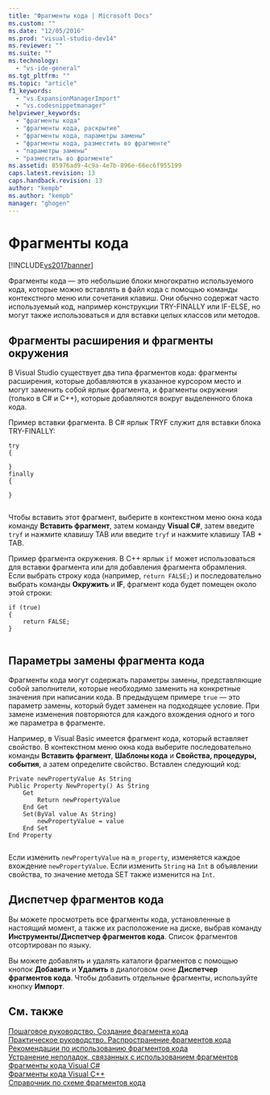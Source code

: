 ```yaml
---
title: "Фрагменты кода | Microsoft Docs"
ms.custom: ""
ms.date: "12/05/2016"
ms.prod: "visual-studio-dev14"
ms.reviewer: ""
ms.suite: ""
ms.technology: 
  - "vs-ide-general"
ms.tgt_pltfrm: ""
ms.topic: "article"
f1_keywords: 
  - "vs.ExpansionManagerImport"
  - "vs.codesnippetmanager"
helpviewer_keywords: 
  - "фрагменты кода"
  - "фрагменты кода, раскрытие"
  - "фрагменты кода, параметры замены"
  - "фрагменты кода, разместить во фрагменте"
  - "параметры замены"
  - "разместить во фрагменте"
ms.assetid: 85976ad9-4c9a-4e7b-896e-66ec6f955199
caps.latest.revision: 13
caps.handback.revision: 13
author: "kempb"
ms.author: "kempb"
manager: "ghogen"
---
```

# Фрагменты кода
[!INCLUDE[vs2017banner](../code-quality/includes/vs2017banner.md)]

Фрагменты кода — это небольшие блоки многократно используемого кода, которые можно вставлять в файл кода с помощью команды контекстного меню или сочетания клавиш.  Они обычно содержат часто используемый код, например конструкции TRY\-FINALLY или IF\-ELSE, но могут также использоваться и для вставки целых классов или методов.  
  
## Фрагменты расширения и фрагменты окружения  
 В Visual Studio существует два типа фрагментов кода: фрагменты расширения, которые добавляются в указанное курсором место и могут заменить собой ярлык фрагмента, и фрагменты окружения \(только в C\# и C\+\+\), которые добавляются вокруг выделенного блока кода.  
  
 Пример вставки фрагмента. В C\# ярлык TRYF служит для вставки блока TRY\-FINALLY:  
  
```  
try  
{  
  
}  
finally  
{  
  
}  
  
```  
  
 Чтобы вставить этот фрагмент, выберите в контекстном меню окна кода команду **Вставить фрагмент**, затем команду **Visual C\#**, затем введите `tryf` и нажмите клавишу TAB или введите `tryf` и нажмите клавишу TAB \+ TAB.  
  
 Пример фрагмента окружения. В C\+\+ ярлык `if` может использоваться для вставки фрагмента или для добавления фрагмента обрамления.  Если выбрать строку кода \(например, `return FALSE;`\) и последовательно выбрать команды **Окружить** и **IF**, фрагмент кода будет помещен около этой строки:  
  
```  
if (true)  
{  
    return FALSE;  
}  
  
```  
  
## Параметры замены фрагмента кода  
 Фрагменты кода могут содержать параметры замены, представляющие собой заполнители, которые необходимо заменить на конкретные значения при написании кода.  В предыдущем примере `true` — это параметр замены, который будет заменен на подходящее условие.  При замене изменения повторяются для каждого вхождения одного и того же параметра в фрагменте.  
  
 Например, в Visual Basic имеется фрагмент кода, который вставляет свойство.  В контекстном меню окна кода выберите последовательно команды **Вставить фрагмент**, **Шаблоны кода** и **Свойства, процедуры, события**, а затем определите свойство.  Вставлен следующий код:  
  
```  
Private newPropertyValue As String  
Public Property NewProperty() As String  
    Get  
        Return newPropertyValue  
    End Get  
    Set(ByVal value As String)  
        newPropertyValue = value  
    End Set  
End Property  
  
```  
  
 Если изменить `newPropertyValue` на `m_property`, изменяется каждое вхождение `newPropertyValue`.  Если изменить `String` на `Int` в объявлении свойства, то значение метода SET также изменится на `Int`.  
  
## Диспетчер фрагментов кода  
 Вы можете просмотреть все фрагменты кода, установленные в настоящий момент, а также их расположение на диске, выбрав команду **Инструменты\/Диспетчер фрагментов кода**.  Список фрагментов отсортирован по языку.  
  
 Вы можете добавлять и удалять каталоги фрагментов с помощью кнопок **Добавить** и **Удалить** в диалоговом окне **Диспетчер фрагментов кода**.  Чтобы добавить отдельные фрагменты, используйте кнопку **Импорт**.  
  
## См. также  
 [Пошаговое руководство. Создание фрагмента кода](../ide/walkthrough-creating-a-code-snippet.md)   
 [Практическое руководство. Распространение фрагментов кода](../ide/how-to-distribute-code-snippets.md)   
 [Рекомендации по использованию фрагментов кода](../ide/best-practices-for-using-code-snippets.md)   
 [Устранение неполадок, связанных с использованием фрагментов](../ide/troubleshooting-snippets.md)   
 [Фрагменты кода Visual C\#](../ide/visual-csharp-code-snippets.md)   
 [Фрагменты кода Visual C\+\+](../ide/visual-cpp-code-snippets.md)   
 [Справочник по схеме фрагментов кода](../ide/code-snippets-schema-reference.md)